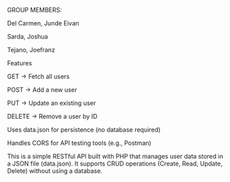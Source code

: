 GROUP MEMBERS:

Del Carmen, Junde Eivan

Sarda, Joshua

Tejano, Joefranz

Features

GET → Fetch all users

POST → Add a new user

PUT → Update an existing user

DELETE → Remove a user by ID

Uses data.json for persistence (no database required)

Handles CORS for API testing tools (e.g., Postman)

This is a simple RESTful API built with PHP that manages user data stored in a JSON file (data.json). It supports CRUD operations (Create, Read, Update, Delete) without using a database.
